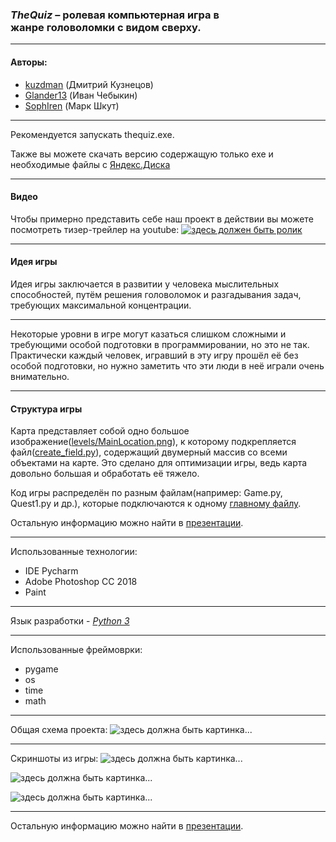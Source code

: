 ### _TheQuiz_ – ролевая компьютерная игра в жанре головоломки с видом сверху. 
****
#### Авторы:
* [kuzdman](https://github.com/kuzdman) (Дмитрий Кузнецов)
* [Glander13](https://github.com/Glander13) (Иван Чебыкин)
* [SophIren](https://github.com/SophIren) (Марк Шкут)
****
Рекомендуется запускать thequiz.exe.

Также вы можете скачать версию содержащую только exe и необходимые файлы 
с [Яндекс.Диска](https://yadi.sk/d/evW-uGjwyp3d1Q)
****
#### Видео
Чтобы примерно представить себе наш проект в действии вы можете посмотреть тизер-трейлер на youtube:
[![здесь должен быть ролик](https://upload.wikimedia.org/wikipedia/commons/thumb/b/b8/YouTube_Logo_2017.svg/512px-YouTube_Logo_2017.svg.png)](https://youtu.be/VA0tBxHlNO4)
****
#### Идея игры
Идея игры заключается в развитии у человека мыслительных способностей, путём 
решения головоломок и разгадывания задач, требующих максимальной концентрации.
****
Некоторые уровни в игре могут казаться слишком сложными и требующими особой подготовки в 
программировании, но это не так. Практически каждый человек, игравший в эту игру прошёл её без 
особой подготовки, но нужно заметить что эти люди в неё играли очень внимательно.
****
#### Структура игры
Карта представляет собой одно большое изображение([levels/MainLocation.png](https://github.com/CicadaInc/thequiz/blob/master/levels/MainLocation.png)), к которому 
подкрепляется файл([create_field.py](https://github.com/CicadaInc/thequiz/blob/master/create_field.py)), содержащий двумерный массив со всеми объектами на карте. 
Это сделано для оптимизации игры, 
ведь карта довольно большая и обработать её тяжело.

Код игры распределён по разным файлам(например: Game.py, Quest1.py и др.), которые подключаются к одному [главному файлу](https://github.com/CicadaInc/thequiz/blob/master/Main.py).

Остальную информацию можно найти в [презентации](https://github.com/CicadaInc/thequiz/blob/master/presentation.pptx).
****
Использованные технологии:
* IDE Pycharm
* Adobe Photoshop CC 2018
* Paint
****
Язык разработки - _[Python 3](https://www.python.org)_
****
Использованные фреймоврки:
* pygame
* os
* time
* math
****
Общая схема проекта:
![здесь должна быть картинка...](https://image.prntscr.com/image/Y7pQkjVVTLmsT_hG2Gi7Gw.png)
****
Скриншоты из игры:
![здесь должна быть картинка...](https://image.prntscr.com/image/Lh2wJ0b6QmOeVLTyfsNcyA.png)

![здесь должна быть картинка...](https://image.prntscr.com/image/oDgSOvrdQAO-QkU4P5Mfjw.png)

![здесь должна быть картинка...](https://image.prntscr.com/image/AaaynEYDTAygs9Z74P78Ig.png)
****
Остальную информацию можно найти в [презентации](https://github.com/CicadaInc/thequiz/blob/master/presentation.pptx).


